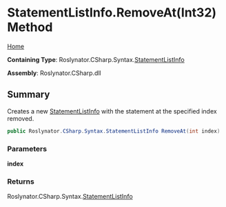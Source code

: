 # StatementListInfo\.RemoveAt\(Int32\) Method

[Home](../../../../../README.md)

**Containing Type**: Roslynator\.CSharp\.Syntax\.[StatementListInfo](../README.md)

**Assembly**: Roslynator\.CSharp\.dll

## Summary

Creates a new [StatementListInfo](../README.md) with the statement at the specified index removed\.

```csharp
public Roslynator.CSharp.Syntax.StatementListInfo RemoveAt(int index)
```

### Parameters

**index**

### Returns

Roslynator\.CSharp\.Syntax\.[StatementListInfo](../README.md)

